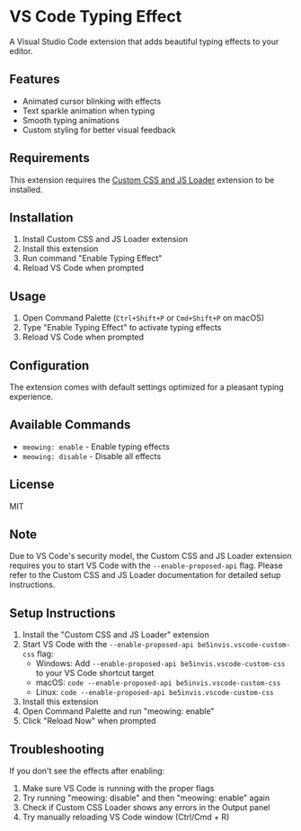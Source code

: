 # VS Code Typing Effect

A Visual Studio Code extension that adds beautiful typing effects to your editor.

## Features

- Animated cursor blinking with effects
- Text sparkle animation when typing
- Smooth typing animations
- Custom styling for better visual feedback

## Requirements

This extension requires the [Custom CSS and JS Loader](https://marketplace.visualstudio.com/items?itemName=be5invis.vscode-custom-css) extension to be installed.

## Installation

1. Install Custom CSS and JS Loader extension
2. Install this extension
3. Run command "Enable Typing Effect"
4. Reload VS Code when prompted

## Usage

1. Open Command Palette (`Ctrl+Shift+P` or `Cmd+Shift+P` on macOS)
2. Type "Enable Typing Effect" to activate typing effects
3. Reload VS Code when prompted

## Configuration

The extension comes with default settings optimized for a pleasant typing experience.

## Available Commands

- `meowing: enable` - Enable typing effects
- `meowing: disable` - Disable all effects

## License

MIT

## Note

Due to VS Code's security model, the Custom CSS and JS Loader extension requires you to start VS Code with the `--enable-proposed-api` flag. Please refer to the Custom CSS and JS Loader documentation for detailed setup instructions.

## Setup Instructions

1. Install the "Custom CSS and JS Loader" extension
2. Start VS Code with the `--enable-proposed-api be5invis.vscode-custom-css` flag:
   - Windows: Add `--enable-proposed-api be5invis.vscode-custom-css` to your VS Code shortcut target
   - macOS: `code --enable-proposed-api be5invis.vscode-custom-css`
   - Linux: `code --enable-proposed-api be5invis.vscode-custom-css`
3. Install this extension
4. Open Command Palette and run "meowing: enable"
5. Click "Reload Now" when prompted

## Troubleshooting

If you don't see the effects after enabling:

1. Make sure VS Code is running with the proper flags
2. Try running "meowing: disable" and then "meowing: enable" again
3. Check if Custom CSS Loader shows any errors in the Output panel
4. Try manually reloading VS Code window (Ctrl/Cmd + R)
